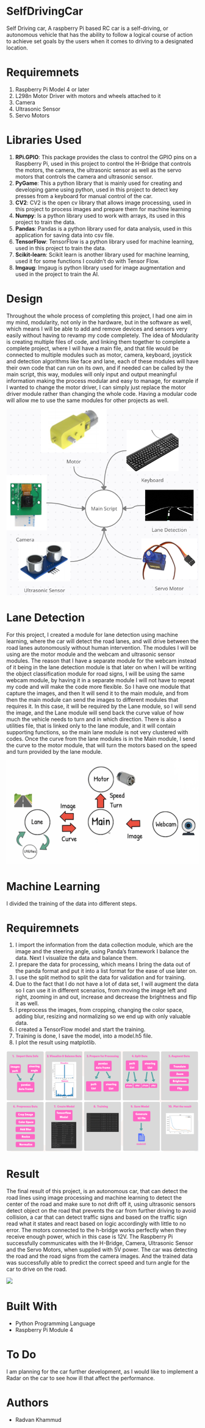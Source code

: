 # SelfDrivingCar

Self Driving car, A raspberry Pi based RC car is a self-driving, or autonomous vehicle that has the ability to follow a logical course of action to achieve set goals by the users when it comes to driving to a designated location.


# Requiremnets

 1. Raspberry Pi Model 4 or later
 2. L298n Motor Driver with motors and wheels attached to it
 3. Camera
 4. Ultrasonic Sensor
 5. Servo Motors
 

# Libraries Used

 1. <b>RPi.GPIO</b>: This package provides the class to control the GPIO pins on a Raspberry Pi, used in this project to control the H-Bridge that controls the motors, the camera, the ultrasonic sensor as well as the servo motors that controls the camera and ultrasonic sensor.
 2. <b>PyGame</b>: This a python library that is mainly used for creating and developing game using python, used in this project to detect key presses from a keyboard for manual control of the car.
 3. <b>CV2</b>: CV2 is the open cv library that allows image processing, used in this project to process images and prepare them for machine learning
 4. <b>Numpy</b>: Is a python library used to work with arrays, its used in this project to train the data.
 5. <b>Pandas</b>: Pandas is a python library used for data analysis, used in this application for saving data into csv file.	
 6. <b>TensorFlow</b>: TensorFlow is a python library used for machine learning, used in this project to train the data.
 7. <b>Scikit-learn</b>: Scikit learn is another library used for machine learning, used it for some functions I couldn’t do with Tensor Flow.
 8. <b>Imgaug</b>: Imgaug is python library used for image augmentation and used in the project to train the AI.


# Design
Throughout the whole process of completing this project, I had one aim in my mind, modularity, not only in the hardware, but in the software as well, which means I will be able to add and remove devices and sensors very easily without having to revamp my code completely.
The idea of Modularity is creating multiple files of code, and linking them together to complete a complete project, where I will have a main file, and that file would be connected to multiple modules such as motor, camera, keyboard, joystick and detection algorithms like face and lane, each of these modules will have their own code that can run on its own, and if needed can be called by the main script, this way, modules will only input and output meaningful information making the process modular and easy to manage, for example if I wanted to change the motor driver, I can simply just replace the motor driver module rather than changing the whole code.
Having a modular code will allow me to use the same modules for other projects as well.

![](/Images/Modularity.PNG)


# Lane Detection

For this project, I created a module for lane detection using machine learning, where the car will detect the road lanes, and will drive between the road lanes autonomously without human intervention.
The modules I will be using are the motor module and the webcam and ultrasonic sensor modules.
The reason that I have a separate module for the webcam instead of it being in the lane detection module is that later on when I will be writing the object classification module for road signs, I will be using the same webcam module, by having it in a separate module I will not have to repeat my code and will make the code more flexible.
So I have one module that capture the images, and then It will send it to the main module, and from then the main module can send the images to different modules that requires it.
In this case, it will be required by the Lane module, so I will send the image, and the Lane module will send back the curve value of how much the vehicle needs to turn and in which direction.
There is also a utilities file, that is linked only to the lane module, and it will contain supporting functions, so the main lane module is not very clustered with codes.
Once the curve from the lane modules is in the Main module, I send the curve to the motor module, that will turn the motors based on the speed and turn provided by the lane module.

![](/Images/LaneDetectionModule.PNG)


# Machine Learning

I divided the training of the data into different steps. 
# Requiremnets
 1. I import the information from the data collection module, which are the image and the steering angle, using Panda’s framework I balance the data. 
Next I visualize the data and balance them.
 2. I prepare the data for processing, which means I bring the data out of the panda format and put it into a list format for the ease of use later on.
 3. I use the split method to split the data for validation and for training.
 4. Due to the fact that I do not have a lot of data set, I will augment the data so I can use it in different scenarios, from moving the image left and right, zooming in and out, increase and decrease the brightness and flip it as well.
 5. I preprocess the images, from cropping, changing the color space, adding blur, resizing and normalizing so we end up with only valuable data.
 6. I created a TensorFlow model and start the training. 
 7. Training is done, I save the model, into a model.h5 file. 
 8. I plot the result using matplotlib.

![](/Images/DataTrainingSteps.PNG)


# Result

The final result of this project, is an autonomous car, that can detect the road lines using image processing and machine learning to detect the center of the road and make sure to not drift off it, using ultrasonic sensors detect object on the road that prevents the car from further driving to avoid collision, a car that can detect traffic signs and based on the traffic sign read what it states and react based on logic accordingly with little to no error. 
The motors connected to the h-bridge works perfectly when they receive enough power, which in this case is 12V.
The Raspberry Pi successfully communicates with the H-Bridge, Camera, Ultrasonic Sensor and the Servo Motors, when supplied with 5V power.
The car was detecting the road and the road signs from the camera images. And the trained data was successfully able to predict the correct speed and turn angle for the car to drive on the road.

![](/Images/TheSelfDrivingCar.PNG)


# Built With

- Python Programming Language
- Raspberry Pi Module 4


# To Do
I am planning for the car further development, as I would like to implement a Radar on the car to see how ill that affect the performance.


# Authors

- Radvan Khammud

